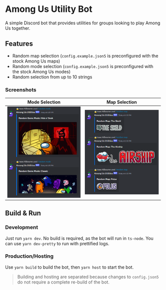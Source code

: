 # Among Us Utility Bot

A simple Discord bot that provides utilities for groups looking to play Among Us together.

## Features

- Random map selection (`config.example.json5` is preconfigured with the stock Among Us maps)
- Random mode selection (`config.example.json5` is preconfigured with the stock Among Us modes)
- Random selection from up to 10 strings

### Screenshots

| Mode Selection                             | Map Selection                             |
| ------------------------------------------ | ----------------------------------------- |
| ![Alt text](readme_images\random_mode.png) | ![Alt text](readme_images\random_map.png) |


## Build & Run

### Development

Just run `yarn dev`. No build is required, as the bot will run in `ts-node`. You can use `yarn dev-pretty` to run with prettified logs.

### Production/Hosting

Use `yarn build` to build the bot, then `yarn host` to start the bot.

> Building and hosting are separated because changes to `config.json5` do not require a complete re-build of the bot.
